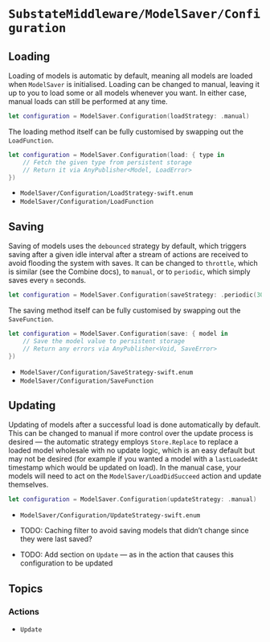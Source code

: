# ``SubstateMiddleware/ModelSaver/Configuration``

## Loading

Loading of models is automatic by default, meaning all models are loaded when `ModelSaver` is initialised. Loading can be changed to manual, leaving it up to you to load some or all models whenever you want. In either case, manual loads can still be performed at any time.

```swift
let configuration = ModelSaver.Configuration(loadStrategy: .manual)
```

The loading method itself can be fully customised by swapping out the `LoadFunction`.

```swift
let configuration = ModelSaver.Configuration(load: { type in
    // Fetch the given type from persistent storage
    // Return it via AnyPublisher<Model, LoadError>
})
```

- ``ModelSaver/Configuration/LoadStrategy-swift.enum``
- ``ModelSaver/Configuration/LoadFunction``

## Saving

Saving of models uses the `debounced` strategy by default, which triggers saving after a given idle interval after a stream of actions are received to avoid flooding the system with saves. It can be changed to `throttle`, which is similar (see the Combine docs), to `manual`, or to `periodic`, which simply saves every `n` seconds.

```swift
let configuration = ModelSaver.Configuration(saveStrategy: .periodic(30))
```

The saving method itself can be fully customised by swapping out the `SaveFunction`.

```swift
let configuration = ModelSaver.Configuration(save: { model in
    // Save the model value to persistent storage
    // Return any errors via AnyPublisher<Void, SaveError>
})
```

- ``ModelSaver/Configuration/SaveStrategy-swift.enum``
- ``ModelSaver/Configuration/SaveFunction``

## Updating

Updating of models after a successful load is done automatically by default. This can be changed to manual if more control over the update process is desired — the automatic strategy employs `Store.Replace` to replace a loaded model wholesale with no update logic, which is an easy default but may not be desired (for example if you wanted a model with a `lastLoadedAt` timestamp which would be updated on load). In the manual case, your models will need to act on the ``ModelSaver/LoadDidSucceed`` action and update themselves.

```swift
let configuration = ModelSaver.Configuration(updateStrategy: .manual)
```

- ``ModelSaver/Configuration/UpdateStrategy-swift.enum``

- TODO: Caching filter to avoid saving models that didn’t change since they were last saved?
- TODO: Add section on `Update` — as in the action that causes this configuration to be updated

## Topics

### Actions

- ``Update``
